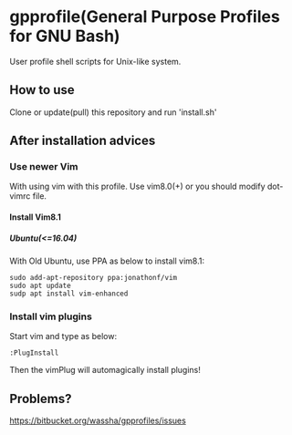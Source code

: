 # gpprofile(General Purpose Profiles for GNU Bash)
User profile shell scripts for Unix-like system.

## How to use
Clone or update(pull) this repository and run 'install.sh'


## After installation advices

### Use newer Vim
With using vim with this profile. Use vim8.0(+) or you should modify dot-vimrc file.

#### Install Vim8.1

##### Ubuntu(<=16.04)
With Old Ubuntu, use PPA as below to install vim8.1:
```
sudo add-apt-repository ppa:jonathonf/vim
sudo apt update
sudp apt install vim-enhanced
```

### Install vim plugins
Start vim and type as below:
```
:PlugInstall
```
Then the vimPlug will automagically install plugins!

## Problems?
https://bitbucket.org/wassha/gpprofiles/issues

